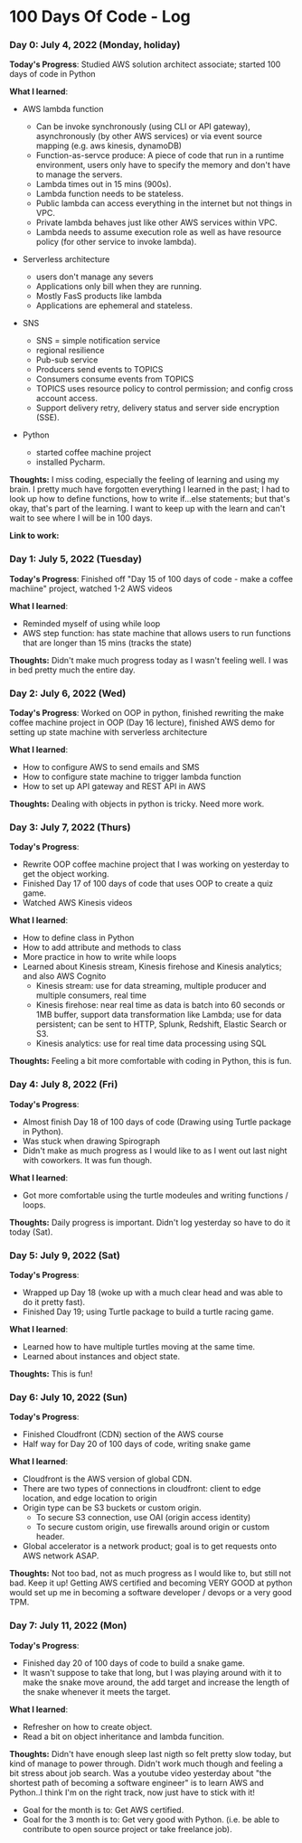 # 100 Days Of Code - Log

### Day 0: July 4, 2022 (Monday, holiday)

**Today's Progress**: Studied AWS solution architect associate; started 100 days of code in Python

**What I learned**:
- AWS lambda function
  - Can be invoke synchronously (using CLI or API gateway), asynchronously (by other AWS services) or via event source mapping (e.g. aws kinesis, dynamoDB)
  - Function-as-servce produce: A piece of code that run in a runtime environment, users only have to specify the memory and don't have to manage the servers. 
  - Lambda times out in 15 mins (900s).
  - Lambda function needs to be stateless.
  - Public lambda can access everything in the internet but not things in VPC. 
  - Private lambda behaves just like other AWS services within VPC.
  - Lambda needs to assume execution role as well as have resource policy (for other service to invoke lambda).
  
- Serverless architecture
  - users don't manage any severs
  - Applications only bill when they are running.
  - Mostly FasS products like lambda
  - Applications are ephemeral and stateless. 
 
- SNS
  - SNS = simple notification service
  - regional resilience
  - Pub-sub service
  - Producers send events to TOPICS
  - Consumers consume events from TOPICS
  - TOPICS uses resource policy to control permission; and config cross account access.
  - Support delivery retry, delivery status and server side encryption (SSE).

- Python
  - started coffee machine project
  - installed Pycharm.

**Thoughts:** I miss coding, especially the feeling of learning and using my brain. I pretty much have forgotten everything I learned in the past; I had to look up how to define functions, how to write if...else statements; but that's okay, that's part of the learning. I want to keep up with the learn and can't wait to see where I will be in 100 days. 

**Link to work:** 

### Day 1: July 5, 2022 (Tuesday)

**Today's Progress**: Finished off "Day 15 of 100 days of code - make a coffee machiine" project, watched 1-2 AWS videos

**What I learned**:
- Reminded myself of using while loop
- AWS step function: has state machine that allows users to run functions that are longer than 15 mins (tracks the state)

**Thoughts:** Didn't make much progress today as I wasn't feeling well. I was in bed pretty much the entire day. 

### Day 2: July 6, 2022 (Wed)

**Today's Progress**: Worked on OOP in python, finished rewriting the make coffee machine project in OOP (Day 16 lecture), finished AWS demo for setting up state machine with serverless architecture

**What I learned**:
- How to configure AWS to send emails and SMS
- How to configure state machine to trigger lambda function
- How to set up API gateway and REST API in AWS

**Thoughts:** Dealing with objects in python is tricky. Need more work. 

### Day 3: July 7, 2022 (Thurs)

**Today's Progress**: 
- Rewrite OOP coffee machine project that I was working on yesterday to get the object working. 
- Finished Day 17 of 100 days of code that uses OOP to create a quiz game.
- Watched AWS Kinesis videos
 

**What I learned**:
- How to define class in Python
- How to add attribute and methods to class
- More practice in how to write while loops
- Learned about Kinesis stream, Kinesis firehose and Kinesis analytics; and also AWS Cognito
  - Kinesis stream: use for data streaming, multiple producer and multiple consumers, real time
  - Kinesis firehose: near real time as data is batch into 60 seconds or 1MB buffer, support data transformation like Lambda; use for data persistent; can be sent to HTTP, Splunk, Redshift, Elastic Search or S3. 
  - Kinesis analytics: use for real time data processing using SQL

**Thoughts:** Feeling a bit more comfortable with coding in Python, this is fun.

### Day 4: July 8, 2022 (Fri)

**Today's Progress**: 
- Almost finish Day 18 of 100 days of code (Drawing using Turtle package in Python).
- Was stuck when drawing Spirograph
- Didn't make as much progress as I would like to as I went out last night with coworkers. It was fun though.
 
**What I learned**:
- Got more comfortable using the turtle modeules and writing functions / loops.  

**Thoughts:** Daily progress is important. Didn't log yesterday so have to do it today (Sat).


### Day 5: July 9, 2022 (Sat)

**Today's Progress**: 
- Wrapped up Day 18 (woke up with a much clear head and was able to do it pretty fast).
- Finished Day 19; using Turtle package to build a turtle racing game. 

**What I learned**:
- Learned how to have multiple turtles moving at the same time. 
- Learned about instances and object state.

**Thoughts:** This is fun!

### Day 6: July 10, 2022 (Sun)

**Today's Progress**: 
- Finished Cloudfront (CDN) section of the AWS course
- Half way for Day 20 of 100 days of code, writing snake game

**What I learned**:
- Cloudfront is the AWS version of global CDN.
- There are two types of connections in cloudfront: client to edge location, and edge location to origin
- Origin type can be S3 buckets or custom origin.
  - To secure S3 connection, use OAI (origin access identity)
  - To secure custom origin, use firewalls around origin or custom header.
- Global accelerator is a network product; goal is to get requests onto AWS network ASAP. 

**Thoughts:** Not too bad, not as much progress as I would like to, but still not bad. Keep it up! Getting AWS certified and becoming VERY GOOD at python would set up me in becoming a software developer / devops or a very good TPM.

### Day 7: July 11, 2022 (Mon)

**Today's Progress**: 
- Finished day 20 of 100 days of code to build a snake game.
- It wasn't suppose to take that long, but I was playing around with it to make the snake move around, the add target and increase the length of the snake whenever it meets the target.

**What I learned**:
- Refresher on how to create object.
- Read a bit on object inheritance and lambda funcition.

**Thoughts:** Didn't have enough sleep last nigth so felt pretty slow today, but kind of manage to power through. Didn't work much though and feeling a bit stress about job search. Was a youtube video yesterday about "the shortest path of becoming a software engineer" is to learn AWS and Python..I think I'm on the right track, now just have to stick with it! 
- Goal for the month is to: Get AWS certified.
- Goal for the 3 month is to: Get very good with Python. (i.e. be able to contribute to open source project or take freelance job).


